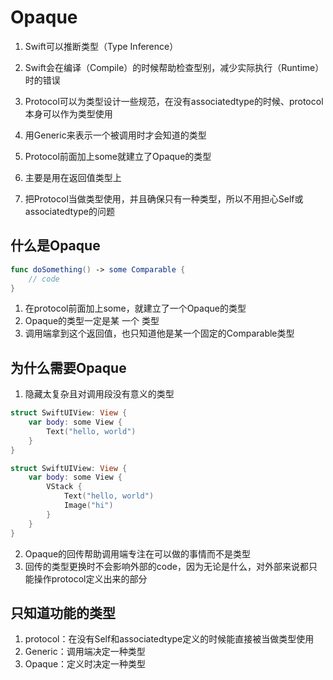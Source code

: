 # Opaque
1. Swift可以推断类型（Type Inference）
2. Swift会在编译（Compile）的时候帮助检查型别，减少实际执行（Runtime）时的错误
3. Protocol可以为类型设计一些规范，在没有associatedtype的时候、protocol本身可以作为类型使用
4. 用Generic来表示一个被调用时才会知道的类型

5. Protocol前面加上some就建立了Opaque的类型
6. 主要是用在返回值类型上
7. 把Protocol当做类型使用，并且确保只有一种类型，所以不用担心Self或associatedtype的问题
## 什么是Opaque
```swift
func doSomething() -> some Comparable { 
    // code 
}
```
1. 在protocol前面加上some，就建立了一个Opaque的类型
2. Opaque的类型一定是某 一个 类型
3. 调用端拿到这个返回值，也只知道他是某一个固定的Comparable类型

## 为什么需要Opaque
1. 隐藏太复杂且对调用段没有意义的类型
```swift
struct SwiftUIView: View {
    var body: some View {
        Text("hello, world")
    }
}

struct SwiftUIView: View {
    var body: some View {
        VStack {
            Text("hello, world")
            Image("hi")
        }
    }
}
```
2. Opaque的回传帮助调用端专注在可以做的事情而不是类型
3. 回传的类型更换时不会影响外部的code，因为无论是什么，对外部来说都只能操作protocol定义出来的部分
## 只知道功能的类型
1. protocol：在没有Self和associatedtype定义的时候能直接被当做类型使用
2. Generic：调用端决定一种类型
3. Opaque：定义时决定一种类型